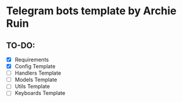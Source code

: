 # Telegram bots template by Archie Ruin

## TO-DO:
- [X] Requirements
- [X] Config Template
- [ ] Handlers Template
- [ ] Models Template
- [ ] Utils Template
- [ ] Keyboards Template
